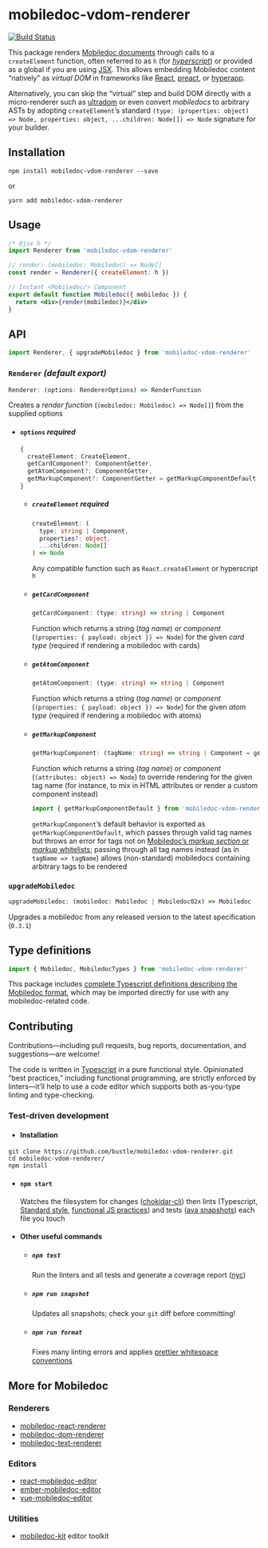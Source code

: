 # mobiledoc-vdom-renderer

[![Build Status](https://travis-ci.org/bustle/mobiledoc-vdom-renderer.svg?branch=master)](https://travis-ci.org/bustle/mobiledoc-vdom-renderer)

This package renders [Mobiledoc documents](https://github.com/bustle/mobiledoc-kit/blob/master/MOBILEDOC.md) through calls to a `createElement` function, often referred to as `h` (for _[hyperscript](https://github.com/hyperhype/hyperscript)_) or provided as a global if you are using [JSX](https://facebook.github.io/jsx/). This allows embedding Mobiledoc content “natively” as _virtual DOM_ in frameworks like [React](https://reactjs.org/), [preact](https://preactjs.com/), or [hyperapp](https://github.com/hyperapp/hyperapp).

Alternatively, you can skip the “virtual” step and build DOM directly with a micro-renderer such as [ultradom](https://github.com/JorgeBucaran/ultradom) or even convert _mobiledocs_ to arbitrary ASTs by adopting `createElement`’s standard `(type: (properties: object) => Node, properties: object, ...children: Node[]) => Node` signature for your builder.

## Installation

```shell
npm install mobiledoc-vdom-renderer --save
```

or

```shell
yarn add mobiledoc-vdom-renderer
```

## Usage

```jsx
/* @jsx h */
import Renderer from 'mobiledoc-vdom-renderer'

// render: (mobiledoc: Mobiledoc) => Node[]
const render = Renderer({ createElement: h })

// Instant <Mobiledoc/> Component
export default function Mobiledoc({ mobiledoc }) {
  return <div>{render(mobiledoc)}</div>
}
```

## API

```javascript
import Renderer, { upgradeMobiledoc } from 'mobiledoc-vdom-renderer'
```

### `Renderer` _(default export)_

```typescript
Renderer: (options: RendererOptions) => RenderFunction
```

Creates a _render function_ (`(mobiledoc: Mobiledoc) => Node[]`) from the supplied options

- #### `options` _required_
  ```typescript
  {
    createElement: CreateElement,
    getCardComponent?: ComponentGetter,
    getAtomComponent?: ComponentGetter,
    getMarkupComponent?: ComponentGetter = getMarkupComponentDefault
  }
  ```
  - ##### `createElement` _required_
    ```typescript
    createElement: (
      type: string | Component,
      properties?: object,
      ...children: Node[]
    ) => Node
    ```
    Any compatible function such as `React.createElement` or hyperscript `h`
  - ##### `getCardComponent`
    ```typescript
    getCardComponent: (type: string) => string | Component
    ```
    Function which returns a string (_tag name_) or _component_ (`(properties: { payload: object }) => Node`) for the given _card type_ (required if rendering a mobiledoc with cards)
  - ##### `getAtomComponent`
    ```typescript
    getAtomComponent: (type: string) => string | Component
    ```
    Function which returns a string (_tag name_) or _component_ (`(properties: { payload: object }) => Node`) for the given _atom type_ (required if rendering a mobiledoc with atoms)
  - ##### `getMarkupComponent`
    ```typescript
    getMarkupComponent: (tagName: string) => string | Component = getMarkupComponentDefault
    ```
    Function which returns a string (_tag name_) or _component_ (`(attributes: object) => Node`) to override rendering for the given tag name (for instance, to mix in HTML attributes or render a custom component instead)
    ```typescript
    import { getMarkupComponentDefault } from 'mobiledoc-vdom-renderer'
    ```
    `getMarkupComponent`’s default behavior is exported as `getMarkupComponentDefault`, which passes through valid tag names but throws an error for tags not on [Mobiledoc’s _markup section_ or _markup_ whitelists](./types/Mobiledoc/0.3/index.ts); passing through all tag names instead (as in `tagName => tagName`) allows (non-standard) mobiledocs containing arbitrary tags to be rendered

### `upgradeMobiledoc`

```typescript
upgradeMobiledoc: (mobiledoc: Mobiledoc | Mobiledoc02x) => Mobiledoc
```

Upgrades a mobiledoc from any released version to the latest specification (`0.3.1`)

## Type definitions

```typescript
import { Mobiledoc, MobiledocTypes } from 'mobiledoc-vdom-renderer'
```

This package includes [complete Typescript definitions describing the Mobiledoc format](./types/Mobiledoc/0.3/index.ts), which may be imported directly for use with any mobiledoc-related code.

## Contributing

Contributions—including pull requests, bug reports, documentation, and suggestions—are welcome!

The code is written in [Typescript](http://www.typescriptlang.org/) in a pure functional style. Opinionated “best practices,” including functional programming, are strictly enforced by linters—it’ll help to use a code editor which supports both as-you-type linting and type-checking.

### Test-driven development

- #### Installation

```shell
git clone https://github.com/bustle/mobiledoc-vdom-renderer.git
cd mobiledoc-vdom-renderer/
npm install
```

- #### `npm start`

  Watches the filesystem for changes ([chokidar-cli](https://github.com/kimmobrunfeldt/chokidar-cli)) then lints (Typescript, [Standard style](https://standardjs.com/), [functional JS practices](https://github.com/jfmengels/eslint-plugin-fp)) and tests ([ava snapshots](https://github.com/avajs/ava#snapshot-testing)) each file you touch

- #### Other useful commands
  - ##### `npm test`
    Run the linters and all tests and generate a coverage report ([nyc](https://github.com/istanbuljs/nyc))
  - ##### `npm run snapshot`
    Updates all snapshots; check your `git` diff before committing!
  - ##### `npm run format`
    Fixes many linting errors and applies [prettier whitespace conventions](https://github.com/prettier/prettier)

## More for Mobiledoc

### Renderers

- [mobiledoc-react-renderer](https://github.com/dailybeast/mobiledoc-react-renderer)
- [mobiledoc-dom-renderer](https://github.com/bustle/mobiledoc-dom-renderer)
- [mobiledoc-text-renderer](https://github.com/bustle/mobiledoc-text-renderer)

### Editors

- [react-mobiledoc-editor](https://github.com/joshfrench/react-mobiledoc-editor)
- [ember-mobiledoc-editor](https://github.com/bustle/ember-mobiledoc-editor)
- [vue-mobiledoc-editor](https://github.com/alidcastano/vue-mobiledoc-editor)

### Utilities

- [mobiledoc-kit](https://github.com/bustle/mobiledoc-kit) editor toolkit
